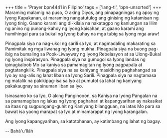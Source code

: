 +++
title = 'Prayer bpn4441 in Filipino'
tags = ['lang-tl', 'bpn-unsorted']
+++
Maraming malamig na puso, O aking Diyos, ang pinapagningas ng apoy ng Iyong Kapakanan, at maraming nangatutulog ang ginising ng katamisan ng Iyong tinig. Gaano karami ang di-kilala na nakatagpo ng kanlungan sa lilim ng anino ng punong-kahoy ng Iyong kaisahan, at gaano karami ang humihingal para sa bukal ng Iyong buhay na mga tubig sa Iyong mga araw!

Pinagpala siya na nag-ukol ng sarili sa Iyo, at nagmadaling makarating sa Pamimitak ng mga liwanag ng Iyong mukha. Pinagpala siya na buong pag-ibig na bumaling sa Pook-Liwayway ng Iyong Rebelasyon at sa Ulong-Bukal ng Iyong inspirasyon. Pinagpala siya na gumugol sa Iyong landas ng ipinagkaloob Mo sa kaniya sa pamamagitan ng Iyong pagpapala at pagtatangkilik. Pinagpala siya na sa kaniyang masidhing paghahangad sa Iyo ay nag-alis ng lahat liban sa Iyong Sarili. Pinagpala siya na nagtamasa ng matalik na pakikipag-isa sa Iyo at pumutol sa lahat ng kaniyang pakakaugnay sa sinuman liban sa Iyo.

Isinasamo ko sa Iyo, O aking Panginooon, sa Kaniya na Iyong Pangalan na sa pamamagitan ng lakas ng Iyong paghahari at kapangyarihan ay nakasikat sa itaas ng sugpungang-guhit ng Kaniyang bilangguan, na iatas Mo para sa bawat isa yaong marapat sa Iyo at minamarapat ng Iyong karangalan.

Ang Iyong kapangyarihan, sa katotohanan, ay katimbang ng lahat ng bagay.

-- Bahá'u'lláh
